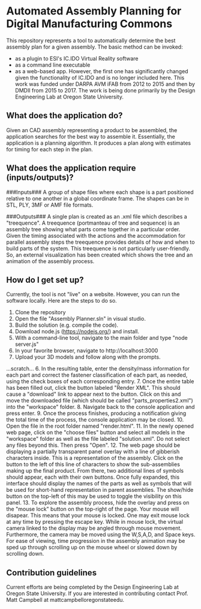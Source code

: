 # Automated Assembly Planning for Digital Manufacturing Commons #
This repository represents a tool to automatically determine the best assembly plan for a given assembly. The basic method can be invoked:
* as a plugin to ESI's IC.IDO Virtual Reality software
* as a command line executable 
* as a web-based app.
However, the first one has significantly changed given the functionality of IC.IDO and is no longer included here. This work was funded under DARPA AVM iFAB from 
2012 to 2015 and then by DMDII from 2015 to 2017.
The work is being done primarily by the Design Engineering Lab at Oregon State University.

## What does the application do? ##
Given an CAD assembly representing a product to be assembled, the application searches for the best way to assemble it. Essentially, the application is a planning algorithm. It produces a plan along with estimates for timing for each step in the plan.


## What does the application require (inputs/outputs)? ##
###Inputs###
A group of shape files where each shape is a part positioned relative to one another in a global coordinate frame. The shapes can be in STL, PLY, 3MF or AMF file formats. 

###Outputs###
A single plan is created as an .xml file which describes a "treequence". A treequence (portmanteau of tree and sequence) is an assembly tree showing what parts come together in a particular order. 
Given the timing associated with the actions and the accommodation for parallel assembly steps the treequence provides details of how and when to build parts of the system. This treequence is not
particularly user-friendly. So, an external visualization has been created which shows the tree and an animation of the assembly process.

## How do I get set up? ##
Currently, the tool is not "live" on a website. However, you can run the software locally. Here are the steps to do so.
1. Clone the repository 
2. Open the file "Assembly Planner.sln" in visual studio. 
3. Build the solution (e.g. compile the code).
4. Download node.js (https://nodejs.org/) and install.
5. With a command-line tool, navigate to the main folder and type "node server.js"
6. In your favorite browser, navigate to http://localhost:3000
7. Upload your 3D models and follow along with the prompts.

...scratch...
6. In the resulting table, enter the density/mass information for each part and correct the fastener classification of each part, as needed, using the check boxes of each corresponding entry.
7. Once the entire table has been filled out, click the button labeled "Render XML". This should cause a "download" link to appear next to the button. Click on this and move the downloaded file (which should be called "parts_properties2.xml") into the "workspace" folder.
8. Navigate back to the console application and press enter.
9. Once the process finishes, producing a notification giving the total time of the process, the console application may be closed.
10. Open the file in the root folder named "render.html".
11. In the newly opened web page, click on the "choose files" button and select all models in the "workspace" folder as well as the file labeled "solution.xml". Do not select any files beyond this. Then press "Open".
12. The web page should be displaying a partially transparent panel overlay with a line of gibberish characters inside. This is a representation of the assembly. Click on the button to the left of this line of characters to show the sub-assemblies making up the final product. From there, two additional lines of symbols should appear, each with their own buttons. Once fully expanded, this interface should display the names of the parts as well as symbols that will be used for short-hand representation in parent assemblies. The show/hide button on the top-left of this may be used to toggle the visibility on this panel.
13. To explore the assembly process, hide the overlay and press on the "mouse lock" button on the top-right of the page. Your mouse will disapear. This means that your mouse is locked. One may exit mouse lock at any time by pressing the escape key. While in mouse lock, the virtual camera linked to the display may be angled through mouse movement. Furthermore, the camera may be moved using the W,S,A,D, and Space keys. For ease of viewing, time progression in the assembly animation may be sped up through scrolling up on the mouse wheel or slowed down by scrolling down.

## Contribution guidelines ##
Current efforts are being completed by the Design Engineering Lab at Oregon State University. If you are interested in contributing contact Prof. Matt Campbell at matt<dot>campbell<at>oregonstate<dot>edu.

